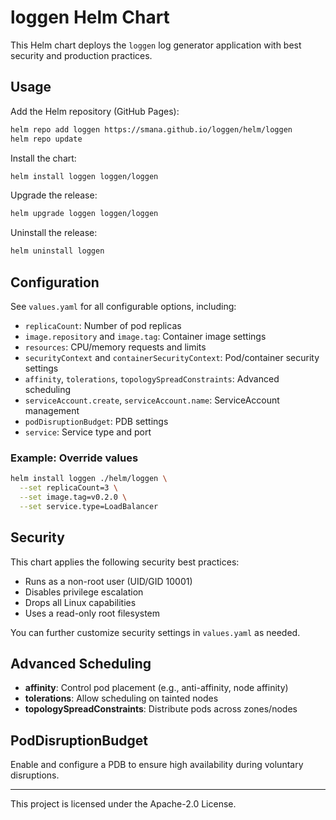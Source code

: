 # loggen Helm Chart

This Helm chart deploys the `loggen` log generator application with best security and production practices.

## Usage

Add the Helm repository (GitHub Pages):

```sh
helm repo add loggen https://smana.github.io/loggen/helm/loggen
helm repo update
```

Install the chart:

```sh
helm install loggen loggen/loggen
```

Upgrade the release:

```sh
helm upgrade loggen loggen/loggen
```

Uninstall the release:

```sh
helm uninstall loggen
```

## Configuration

See `values.yaml` for all configurable options, including:

- `replicaCount`: Number of pod replicas
- `image.repository` and `image.tag`: Container image settings
- `resources`: CPU/memory requests and limits
- `securityContext` and `containerSecurityContext`: Pod/container security settings
- `affinity`, `tolerations`, `topologySpreadConstraints`: Advanced scheduling
- `serviceAccount.create`, `serviceAccount.name`: ServiceAccount management
- `podDisruptionBudget`: PDB settings
- `service`: Service type and port

### Example: Override values

```sh
helm install loggen ./helm/loggen \
  --set replicaCount=3 \
  --set image.tag=v0.2.0 \
  --set service.type=LoadBalancer
```

## Security

This chart applies the following security best practices:

- Runs as a non-root user (UID/GID 10001)
- Disables privilege escalation
- Drops all Linux capabilities
- Uses a read-only root filesystem

You can further customize security settings in `values.yaml` as needed.

## Advanced Scheduling

- **affinity**: Control pod placement (e.g., anti-affinity, node affinity)
- **tolerations**: Allow scheduling on tainted nodes
- **topologySpreadConstraints**: Distribute pods across zones/nodes

## PodDisruptionBudget

Enable and configure a PDB to ensure high availability during voluntary disruptions.

---

This project is licensed under the Apache-2.0 License.
